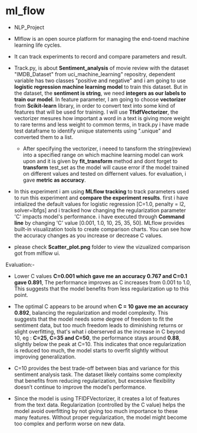 # ml_flow
- NLP_Project
- Mlflow is an open source platform for managing the end-toend machine learning life cycles.
- It can track experiments to record and compare parameters and result.

- Track.py, is about **Sentiment_analysis** of movie review with the dataset "IMDB_Dataset" from uci_machine_learning" repositry, dependent variable has two classes "positive and negative" and i am going to use **logistic regression machine learning model** to train this dataset. But in the dataset, the **sentiment is string**, we need **integers as our labels to train our model**. In feature parameter, I am going to choose **vectorizer** from **Scikit-learn** library, in order to convert text into some kind of features that will be used for training. I will use **TfidfVectorizer**, the vectorizer mesures how important a word in a text is giving more weight to rare terms and less weight to common terms, in track.py i have made test dataframe to identify unique statements using ".unique" and converted them to a list.
  - After specifying the vectorizer, i neeed to tansform the string(review) into a specified range on which machine learning model can work upon and it is given by **fit_transform** method and dont forget to **transform** test_set as the model will cause error if the model trained on different values and tested on differnent values. for evaluation, i gave **metric as accuracy**. 

- In this experiment i am using **MLflow tracking** to track parameters used to run this experiment and **compare the experiment results**. first i have intialized the default values for logistic regression [C=1.0, penalty = l2, solver=lbfgs] and i tracked how changing the regularization parameter 'C' impacts model's performance. i have executed through **Command line** by changing 'C' value [0.001, 1.0, 10, 25, 35, 50]. MLflow provides built-in visualization tools to create comparison charts. You can see how the accuracy changes as you increase or decrease C values.

- please check **Scatter_plot.png** folder to view the vizualized comparison got from mlflow ui.

Evaluation:-  
- Lower C values **C=0.001 which gave me an accuracy 0.767 and C=0.1 gave 0.891**, The performance improves as C increases from 0.001 to 1.0, This suggests that the model benefits from less regularization up to this point.
- The optimal C appears to be around when **C = 10 gave me an accuracy 0.892**, balancing the regularization and model complexity. This suggests that the model needs some degree of freedom to fit the sentiment data, but too much freedom leads to diminishing returns or slight overfitting, that's what i oberserved as the increase in C beyond 10, eg : **C=25, C=35 and C=50**, the performance stays around **0.88**, slightly below the peak at C=10. This indicates that once regularization is reduced too much, the model starts to overfit slightly without improving generalization.
- C=10 provides the best trade-off between bias and variance for this sentiment analysis task. The dataset likely contains some complexity that benefits from reducing regularization, but excessive flexibility doesn’t continue to improve the model’s performance.

- Since the model is using TFIDFVectorizer, it creates a lot of features from the text data. Regularization (controlled by the C value) helps the model avoid overfitting by not giving too much importance to these many features. Without proper regularization, the model might become too complex and perform worse on new data.
